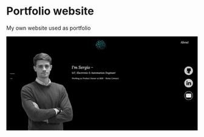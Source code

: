 # Portfolio website
My own website used as portfolio

![Portfolio website](https://raw.githubusercontent.com/SergioAlfaroLahoz/React_Portfolio_Website/master/src/components/img/Portfolio.jpg)